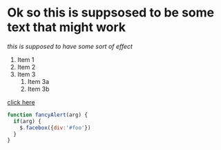 # Ok so this is suppsosed to be some text that might work

*this is supposed to have some sort of effect*

1. Item 1
1. Item 2
1. Item 3
   1. Item 3a
   1. Item 3b

[click here](aobut.md)

```javascript
function fancyAlert(arg) {
  if(arg) {
    $.facebox({div:'#foo'})
  }
}
```
